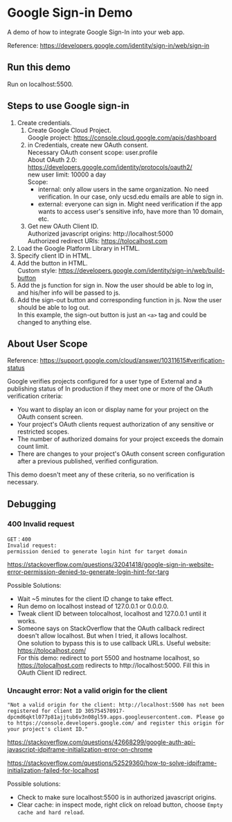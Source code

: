 # Google Sign-in Demo
A demo of how to integrate Google Sign-In into your web app.  

Reference: https://developers.google.com/identity/sign-in/web/sign-in  

## Run this demo
Run on localhost:5500. 

## Steps to use Google sign-in
1. Create credentials.  
   1. Create Google Cloud Project.  
      Google project: https://console.cloud.google.com/apis/dashboard
   2. in Credentials, create new OAuth consent.  
      Necessary OAuth consent scope: user.profile  
      About OAuth 2.0: https://developers.google.com/identity/protocols/oauth2/  
      new user limit: 10000 a day  
      Scope: 
      * internal: only allow users in the same organization. No need verification. In our case, only ucsd.edu emails are able to sign in. 
      * external: everyone can sign in. Might need verification if the app wants to access user's sensitive info, have more than 10 domain, etc. 
   3. Get new OAuth Client ID.  
      Authorized javascript origins: http://localhost:5000  
      Authorized redirect URIs: https://tolocalhost.com   
2. Load the Google Platform Library in HTML.
3. Specify client ID in HTML.
4. Add the button in HTML.  
   Custom style: https://developers.google.com/identity/sign-in/web/build-button
5. Add the js function for sign in. Now the user should be able to log in, and his/her info will be passed to js. 
6. Add the sign-out button and corresponding function in js. Now the user should be able to log out.   
    In this example, the sign-out button is just an `<a>` tag and could be changed to anything else. 

## About User Scope
Reference: https://support.google.com/cloud/answer/10311615#verification-status  

Google verifies projects configured for a user type of External and a publishing status of In production if they meet one or more of the OAuth verification criteria:

* You want to display an icon or display name for your project on the OAuth consent screen.
* Your project's OAuth clients request authorization of any sensitive or restricted scopes.
* The number of authorized domains for your project exceeds the domain count limit.
* There are changes to your project's OAuth consent screen configuration after a previous published, verified configuration.

This demo doesn't meet any of these criteria, so no verification is necessary. 

## Debugging
### 400 Invalid request
```
GET：400
Invalid request:
permission denied to generate login hint for target domain
```
https://stackoverflow.com/questions/32041418/google-sign-in-website-error-permission-denied-to-generate-login-hint-for-targ  

Possible Solutions: 
* Wait ~5 minutes for the client ID change to take effect.  
* Run demo on localhost instead of 127.0.0.1 or 0.0.0.0. 
* Tweak client ID between tolocalhost, localhost and 127.0.0.1 until it works. 
* Someone says on StackOverflow that the OAuth callback redirect doesn't allow localhost. But when I tried, it allows localhost.  
  One solution to bypass this is to use callback URLs. Useful website: https://tolocalhost.com/  
  For this demo: redirect to port 5500 and hostname localhost, so https://tolocalhost.com redirects to http://localhost:5000. Fill this in OAuth Client ID redirect. 

 
### Uncaught error: Not a valid origin for the client
```
"Not a valid origin for the client: http://localhost:5500 has not been registered for client ID 305754570917-dpcmd6qktl077p81ajjtub6v3n08gl59.apps.googleusercontent.com. Please go to https://console.developers.google.com/ and register this origin for your project's client ID."
```
https://stackoverflow.com/questions/42668299/google-auth-api-javascript-idpiframe-initialization-error-on-chrome

https://stackoverflow.com/questions/52529360/how-to-solve-idpiframe-initialization-failed-for-localhost

Possible solutions: 
* Check to make sure localhost:5500 is in authorized javascript origins. 
* Clear cache: in inspect mode, right click on reload button, choose `Empty cache and hard reload`. 